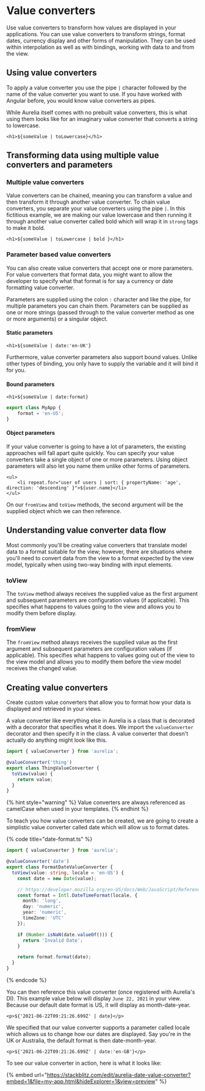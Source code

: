 # Value converters

Use value converters to transform how values are displayed in your applications. You can use value converters to transform strings, format dates, currency display and other forms of manipulation. They can be used within interpolation as well as with bindings, working with data to and from the view.

## Using value converters

To apply a value converter you use the pipe `|` character followed by the name of the value converter you want to use. If you have worked with Angular before, you would know value converters as pipes.

While Aurelia itself comes with no prebuilt value converters, this is what using them looks like for an imaginary value converter that converts a string to lowercase.

```markup
<h1>${someValue | toLowercase}</h1>
```

## Transforming data using multiple value converters and parameters

### Multiple value converters

Value converters can be chained, meaning you can transform a value and then transform it through another value converter. To chain value converters, you separate your value converters using the pipe `|`. In this fictitious example, we are making our value lowercase and then running it through another value converter called bold which will wrap it in `strong` tags to make it bold.

```markup
<h1>${someValue | toLowercase | bold }</h1>
```

### Parameter based value converters

You can also create value converters that accept one or more parameters. For value converters that format data, you might want to allow the developer to specify what that format is for say a currency or date formatting value converter.

Parameters are supplied using the colon `:` character and like the pipe, for multiple parameters you can chain them. Parameters can be supplied as one or more strings \(passed through to the value converter method as one or more arguments\) or a singular object.

#### Static parameters

```markup
<h1>${someValue | date:'en-UK'}
```

Furthermore, value converter parameters also support bound values. Unlike other types of binding, you only have to supply the variable and it will bind it for you.

#### Bound parameters

```markup
<h1>${someValue | date:format}
```

```typescript
export class MyApp {
    format = 'en-US';
}
```

#### Object parameters

If your value converter is going to have a lot of parameters, the existing approaches will fall apart quite quickly. You can specify your value converters take a single object of one or more parameters. Using object parameters will also let you name them unlike other forms of parameters.

```text
<ul>
    <li repeat.for="user of users | sort: { propertyName: 'age', direction: 'descending' }">${user.name}</li>
</ul>
```

On our `fromView` and `toView` methods, the second argument will be the supplied object which we can then reference.

## Understanding value converter data flow

Most commonly you'll be creating value converters that translate model data to a format suitable for the view; however, there are situations where you'll need to convert data from the view to a format expected by the view model, typically when using two-way binding with input elements.

### toView

The `toView` method always receives the supplied value as the first argument and subsequent parameters are configuration values \(if applicable\). This specifies what happens to values going to the view and allows you to modify them before display.

### fromView

The `fromView` method always receives the supplied value as the first argument and subsequent parameters are configuration values \(if applicable\). This specifies what happens to values going out of the view to the view model and allows you to modify them before the view model receives the changed value.

## Creating value converters

Create custom value converters that allow you to format how your data is displayed and retrieved in your views.

A value converter like everything else in Aurelia is a class that is decorated with a decorator that specifies what it does. We import the `valueConverter` decorator and then specify it in the class. A value converter that doesn't actually do anything might look like this.

```typescript
import { valueConverter } from 'aurelia';

@valueConverter('thing')
export class ThingValueConverter {
  toView(value) {
    return value;
  }
}
```

{% hint style="warning" %}
Value converters are always referenced as camelCase when used in your templates.
{% endhint %}

To teach you how value converters can be created, we are going to create a simplistic value converter called date which will allow us to format dates.

{% code title="date-format.ts" %}
```typescript
import { valueConverter } from 'aurelia';

@valueConverter('date')
export class FormatDateValueConverter {
  toView(value: string, locale = 'en-US') {
    const date = new Date(value);

    // https://developer.mozilla.org/en-US/docs/Web/JavaScript/Reference/Global_Objects/Intl/DateTimeFormat/DateTimeFormat
    const format = Intl.DateTimeFormat(locale, {
      month: 'long',
      day: 'numeric',
      year: 'numeric',
      timeZone: 'UTC'
    });

    if (Number.isNaN(date.valueOf())) {
      return 'Invalid Date';
    }

    return format.format(date);
  }
}
```
{% endcode %}

You can then reference this value converter \(once registered with Aurelia's DI\). This example value below will display `June 22, 2021` in your view. Because our default date format is US, it will display as month-date-year.

```text
<p>${'2021-06-22T09:21:26.699Z' | date}</p>
```

We specified that our value converter supports a parameter called locale which allows us to change how our dates are displayed. Say you're in the UK or Australia, the default format is then date-month-year.

```text
<p>${'2021-06-22T09:21:26.699Z' | date:'en-GB'}</p>
```

To see our value converter in action, here is what it looks like:

{% embed url="https://stackblitz.com/edit/aurelia-date-value-converter?embed=1&file=my-app.html&hideExplorer=1&view=preview" %}



